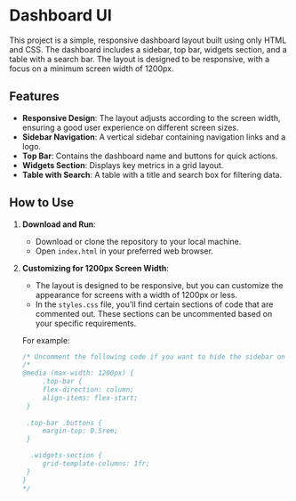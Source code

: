 # Dashboard UI

This project is a simple, responsive dashboard layout built using only HTML and CSS. The dashboard includes a sidebar, top bar, widgets section, and a table with a search bar. The layout is designed to be responsive, with a focus on a minimum screen width of 1200px.

## Features

- **Responsive Design**: The layout adjusts according to the screen width, ensuring a good user experience on different screen sizes.
- **Sidebar Navigation**: A vertical sidebar containing navigation links and a logo.
- **Top Bar**: Contains the dashboard name and buttons for quick actions.
- **Widgets Section**: Displays key metrics in a grid layout.
- **Table with Search**: A table with a title and search box for filtering data.

## How to Use

1. **Download and Run**:
   - Download or clone the repository to your local machine.
   - Open `index.html` in your preferred web browser.

2. **Customizing for 1200px Screen Width**:
   - The layout is designed to be responsive, but you can customize the appearance for screens with a width of 1200px or less.
   - In the `styles.css` file, you'll find certain sections of code that are commented out. These sections can be uncommented based on your specific requirements.

   For example:

   ```css
   /* Uncomment the following code if you want to hide the sidebar on screens less than 1200px wide */
   /*
   @media (max-width: 1200px) {
        .top-bar {
        flex-direction: column;
        align-items: flex-start;
    } 
    
    .top-bar .buttons {
        margin-top: 0.5rem;
    }

     .widgets-section {
        grid-template-columns: 1fr;
    } 
   }
   */
